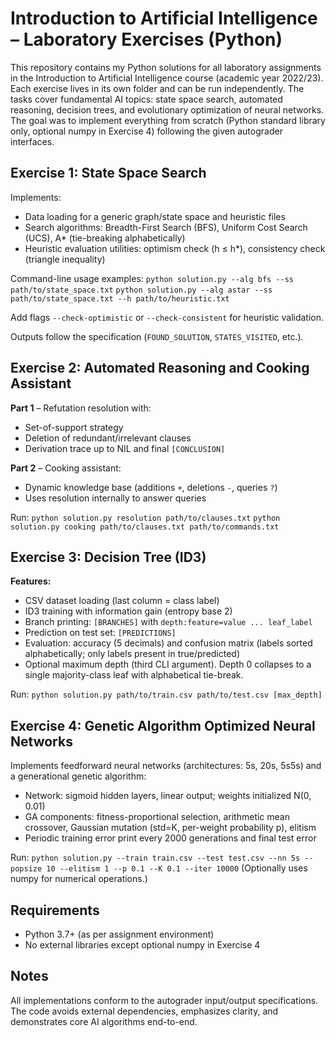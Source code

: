 # Introduction to Artificial Intelligence – Laboratory Exercises (Python)

This repository contains my Python solutions for all laboratory assignments in the Introduction to Artificial Intelligence course (academic year 2022/23). Each exercise lives in its own folder and can be run independently. The tasks cover fundamental AI topics: state space search, automated reasoning, decision trees, and evolutionary optimization of neural networks. The goal was to implement everything from scratch (Python standard library only, optional numpy in Exercise 4) following the given autograder interfaces.

## Exercise 1: State Space Search
Implements:
- Data loading for a generic graph/state space and heuristic files
- Search algorithms: Breadth-First Search (BFS), Uniform Cost Search (UCS), A* (tie-breaking alphabetically)
- Heuristic evaluation utilities: optimism check (h ≤ h*), consistency check (triangle inequality)

Command-line usage examples:
`python solution.py --alg bfs --ss path/to/state_space.txt`
`python solution.py --alg astar --ss path/to/state_space.txt --h path/to/heuristic.txt`

Add flags `--check-optimistic` or `--check-consistent` for heuristic validation.

Outputs follow the specification (`FOUND_SOLUTION`, `STATES_VISITED`, etc.).

## Exercise 2: Automated Reasoning and Cooking Assistant
**Part 1** – Refutation resolution with:
- Set-of-support strategy
- Deletion of redundant/irrelevant clauses
- Derivation trace up to NIL and final `[CONCLUSION]`

**Part 2** – Cooking assistant:
- Dynamic knowledge base (additions `+`, deletions `-`, queries `?`)
- Uses resolution internally to answer queries

Run:
`python solution.py resolution path/to/clauses.txt`
`python solution.py cooking path/to/clauses.txt path/to/commands.txt`

## Exercise 3: Decision Tree (ID3)
**Features:**
- CSV dataset loading (last column = class label)
- ID3 training with information gain (entropy base 2)
- Branch printing: `[BRANCHES]` with `depth:feature=value ... leaf_label`
- Prediction on test set: `[PREDICTIONS]`
- Evaluation: accuracy (5 decimals) and confusion matrix (labels sorted alphabetically; only labels present in true/predicted)
- Optional maximum depth (third CLI argument). Depth 0 collapses to a single majority-class leaf with alphabetical tie-break.

Run:
`python solution.py path/to/train.csv path/to/test.csv [max_depth]`

## Exercise 4: Genetic Algorithm Optimized Neural Networks
Implements feedforward neural networks (architectures: 5s, 20s, 5s5s) and a generational genetic algorithm:
- Network: sigmoid hidden layers, linear output; weights initialized N(0, 0.01)
- GA components: fitness-proportional selection, arithmetic mean crossover, Gaussian mutation (std=K, per-weight probability p), elitism
- Periodic training error print every 2000 generations and final test error

Run:
`python solution.py --train train.csv --test test.csv --nn 5s --popsize 10 --elitism 1 --p 0.1 --K 0.1 --iter 10000`
(Optionally uses numpy for numerical operations.)

## Requirements
- Python 3.7+ (as per assignment environment)
- No external libraries except optional numpy in Exercise 4

## Notes
All implementations conform to the autograder input/output specifications. The code avoids external dependencies, emphasizes clarity, and demonstrates core AI algorithms end-to-end.
